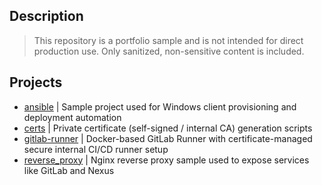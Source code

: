 ## Description

> This repository is a portfolio sample and is not intended for direct production use. Only sanitized, non-sensitive content is included.

## Projects

- [ansible](./ansible/) | Sample project used for Windows client provisioning and deployment automation
- [certs](./certs/) | Private certificate (self-signed / internal CA) generation scripts
- [gitlab-runner](./gitlab-runner/) | Docker-based GitLab Runner with certificate-managed secure internal CI/CD runner setup
- [reverse_proxy](./reverse_proxy/) | Nginx reverse proxy sample used to expose services like GitLab and Nexus
